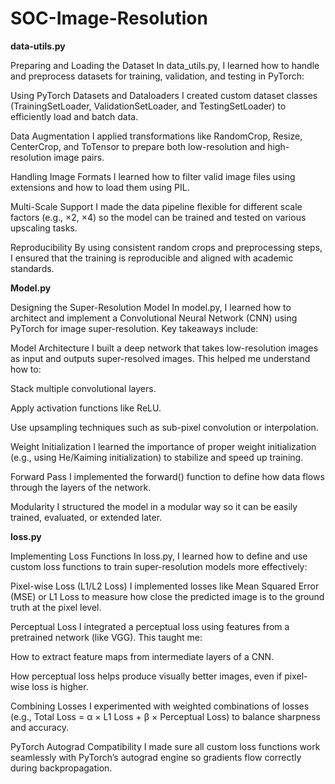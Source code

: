 # SOC-Image-Resolution

__data-utils.py__

Preparing and Loading the Dataset
In data_utils.py, I learned how to handle and preprocess datasets for training, validation, and testing in PyTorch:

Using PyTorch Datasets and Dataloaders
I created custom dataset classes (TrainingSetLoader, ValidationSetLoader, and TestingSetLoader) to efficiently load and batch data.

Data Augmentation
I applied transformations like RandomCrop, Resize, CenterCrop, and ToTensor to prepare both low-resolution and high-resolution image pairs.

Handling Image Formats
I learned how to filter valid image files using extensions and how to load them using PIL.

Multi-Scale Support
I made the data pipeline flexible for different scale factors (e.g., ×2, ×4) so the model can be trained and tested on various upscaling tasks.

Reproducibility
By using consistent random crops and preprocessing steps, I ensured that the training is reproducible and aligned with academic standards.

__Model.py__


Designing the Super-Resolution Model
In model.py, I learned how to architect and implement a Convolutional Neural Network (CNN) using PyTorch for image super-resolution. Key takeaways include:

Model Architecture
I built a deep network that takes low-resolution images as input and outputs super-resolved images. This helped me understand how to:

Stack multiple convolutional layers.

Apply activation functions like ReLU.

Use upsampling techniques such as sub-pixel convolution or interpolation.

Weight Initialization
I learned the importance of proper weight initialization (e.g., using He/Kaiming initialization) to stabilize and speed up training.

Forward Pass
I implemented the forward() function to define how data flows through the layers of the network.

Modularity
I structured the model in a modular way so it can be easily trained, evaluated, or extended later.

__loss.py__

Implementing Loss Functions
In loss.py, I learned how to define and use custom loss functions to train super-resolution models more effectively:

Pixel-wise Loss (L1/L2 Loss)
I implemented losses like Mean Squared Error (MSE) or L1 Loss to measure how close the predicted image is to the ground truth at the pixel level.

Perceptual Loss
I integrated a perceptual loss using features from a pretrained network (like VGG). This taught me:

How to extract feature maps from intermediate layers of a CNN.

How perceptual loss helps produce visually better images, even if pixel-wise loss is higher.

Combining Losses
I experimented with weighted combinations of losses (e.g., Total Loss = α × L1 Loss + β × Perceptual Loss) to balance sharpness and accuracy.

PyTorch Autograd Compatibility
I made sure all custom loss functions work seamlessly with PyTorch’s autograd engine so gradients flow correctly during backpropagation.




